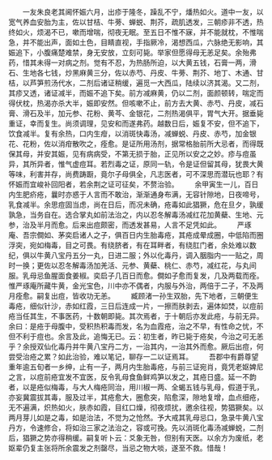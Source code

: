 <!-- { "loadSidebar": true } -->
　　一友朱良老其阃怀娠六月，出疹于隆冬，躁乱不宁，燔热如火。道中一友，以宽气养血安胎为主，佐以甘桔、牛蒡、蝉蜕、荆芥，疏肌透发，三朝疹非不透，热终如火，烦渴不已，嗽而增喘，彻夜无眠。至五日不惟不寐，并不能就枕，不惟喘急，并不能出声，面如土色，目睛直视，手指厥冷，渴想西瓜，六脉绝无影响，其娠追下，小腹痛楚难禁，身无安放，立刻可毙。举家但愿得母无恙足矣。余殆弗药，惜其未得一对病之剂。觉有不忍，为热肠所迫，以大黄五钱，石膏一两，滑石、生地各七钱，炒黑麻黄三分，佐以赤芍、丹皮、牛蒡、荆芥、地丁、木通、甘桔，以芦笋煎汤代水，二剂后诸证稍缓，遍觅一大西瓜，陆续以济其渴。又二剂，其疹又透，诸证减半，而娠不追下矣。前方减麻黄，仍以二剂，面颜顿转，喘定而得伏枕，热渴亦杀大半，娠即安然。但咳嗽不止，前方去大黄、赤芍、丹皮，减石膏、滑石及半，加元参、花粉、黄芩、金银花，二剂热渴俱平，胃气大开。据垂毙重证，幸而复生。尚须调理，见安和而遂弗药。越数日后，娠复不安，但不追下，饮食减半。复有余热，口内生疳，以消斑快毒汤，减蝉蜕、丹皮、赤芍，加金银花、花粉，佐以消疳散吹之，痊愈。是证所用汤剂，据常格胎前所大忌者，而得既保其母，并安其娠，见有病病受，不第无损于胎，正见所以安之之妙。疹与痘虽异，其所异者，惟气虚痘耳。若烈毒之证，原同一轨，令是证但留其母，犹畏大黄等味，利害并存，尚费踌蹰，竟尔子母俱全，凡志医者，可不深思而潜玩也耶？有怀娠而宜峻补回阳者，若余荆之证可征矣，不赘治验。
　　余甲寅生一儿，百日内生肥疥疮，曩时亦惑于人言而不敢治，渐渐通身布满，无容针隙地，日夜啼号，乳食减半。余思痘固当虑，尚在日后，而况未确，疮毒如此猖獗，危在旦夕，孰缓孰急，当务自在。选合掌丸如前法治之，内以忍冬解毒汤减红花加黄蘗、生地、元参，治及半月而愈。后来出痘颇密，而透发甚易，人言不足凭如此。
　　严琢庵、吾宗僴如、茅奕启诸人之子，俱百日内生胎毒疮，其疮成晕成圈，中低陷而圈浮突，宛如梅毒，目之可畏。有绕脐者，有在耳畔者，有绕肛门者，余处难以数纪，俱以牛黄八宝丹五分一丸，日进二服；外以化毒丹，调入胭脂内一一贴之，周时一换；更佐以忍冬解毒汤加羌活、元参、黄蘗、桃仁、赤芍，减红花，与丸间服。乳母忌鱼腥面食姜椒。奕启子几百日而愈。僴如子愈而复发，几及两载而痊。惟严琢庵所藏牛黄，金光宝色，川中亦不偶者，内服与外治，两倍于二子，不及两月痊愈。嗣复出痘，皆收功无恙。
　　臧顾渚一孙生双胎，先下地者，三朝便生毒疮，细似针沙，赤如红霞，三日后连成一片，一擦而肤剥去，遍体如焚，以痘前疮当任其生，不事医药，十数朝即毙。其次焉者，于十朝后亦发此疮，与前无异。余曰：是疮于母腹中，受积热积毒而发，名为血霞疮，治之不早，有性命之忧，不但不利于痘也。余言及此，追悔无已。云：初生者，昨已毙于疮矣，今治之可无恙乎？余授双仙化毒丹并牛黄八宝丹二方，一治其内，一治其外而愈。厥后出痘，何尝受治疮之累？如此治验，难以笔记，聊存一二以证焉耳。
　　吾郡中有爵尊望重年逾五旬者一乡绅，止有一子，两月内生胎毒疮，与前三证宛肖，竟凭老妪婢尼之言，以痘前疮宜发不宜医，反令乳母食鱼鲜鸡笋以发之，其疮日盛。延一不韵者，以是疮似梅毒，与大人梅疮同治，用川椒一两、全蝎五钱与乳母，假道于乳，亦妄冀震拔其毒，服及过半，其疮愈大，圈愈突，陷愈深，隙地复增，血点细疮，无不遍满，炽热如火，肤赤如霞，目红口燥，彻夜烦扰，邀余往视，势猖獗矣。以两月芽儿如是之毒，如是治法，不觉为之怆然。予大戒其乳母忌口，急录牛黄八宝丹方，令速修合，将如治三家之法治之，容或可挽。先以消斑化毒汤减蝉蜕，二剂后，猖獗之势亦得稍缓。嗣复听卜云：爻象无咎，但别有天医。以余方为废纸，老妪辈仍复主张将所余震发之剂罄尽，当忌之物大啖，遂至不救。惜哉！
